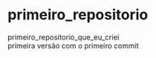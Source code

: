 # primeiro_repositorio
 primeiro_repositorio_que_eu_criei
 <br>
 primeira versão com o primeiro commit
